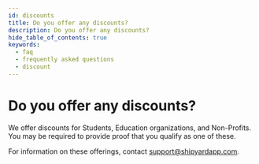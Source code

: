 ```yaml
---
id: discounts
title: Do you offer any discounts?
description: Do you offer any discounts?
hide_table_of_contents: true
keywords:
  - faq
  - frequently asked questions
  - discount
---
```


# Do you offer any discounts?
We offer discounts for Students, Education organizations, and Non-Profits. You may be required to provide proof that you qualify as one of these.

For information on these offerings, contact [support@shipyardapp.com](mailto:support@shipyardapp.com).